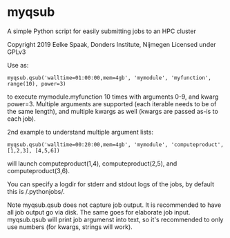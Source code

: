# myqsub
A simple Python script for easily submitting jobs to an HPC cluster

Copyright 2019 Eelke Spaak, Donders Institute, Nijmegen
Licensed under GPLv3

Use as:

`myqsub.qsub('walltime=01:00:00,mem=4gb', 'mymodule', 'myfunction', range(10), power=3)`

to execute mymodule.myfunction 10 times with arguments 0-9, and kwarg power=3.
Multiple arguments are supported (each iterable needs to be of the same length),
and multiple kwargs as well (kwargs are passed as-is to each job).

2nd example to understand multiple argument lists:

`myqsub.qsub('walltime=00:20:00,mem=4gb', 'mymodule', 'computeproduct', [1,2,3], [4,5,6])`

will launch computeproduct(1,4), computeproduct(2,5), and computeproduct(3,6).

You can specify a logdir for stderr and stdout logs of the jobs, by default this
is <userhome>/.pythonjobs/<timestamp>.

Note myqsub.qsub does not capture job output. It is recommended to have all job output
go via disk. The same goes for elaborate job input. myqsub.qsub will print job argumenst
into text, so it's recommended to only use numbers (for kwargs, strings will work).
